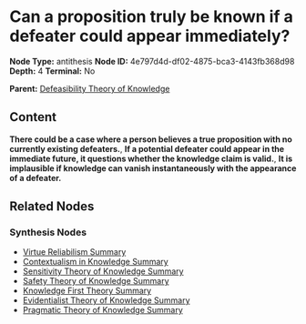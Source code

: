 # Can a proposition truly be known if a defeater could appear immediately?

**Node Type:** antithesis
**Node ID:** 4e797d4d-df02-4875-bca3-4143fb368d98
**Depth:** 4
**Terminal:** No

**Parent:** [Defeasibility Theory of Knowledge](defeasibility-theory-of-knowledge-synthesis-67d0092e-2030-4f86-b135-4a34ce7b94a6.md)

## Content

**There could be a case where a person believes a true proposition with no currently existing defeaters.**, **If a potential defeater could appear in the immediate future, it questions whether the knowledge claim is valid.**, **It is implausible if knowledge can vanish instantaneously with the appearance of a defeater.**

## Related Nodes

### Synthesis Nodes

- [Virtue Reliabilism Summary](virtue-reliabilism-summary-synthesis-3ffb59e9-6e6c-4dd1-ab92-e855d65aa0cf.md)
- [Contextualism in Knowledge Summary](contextualism-in-knowledge-summary-synthesis-39e24ba7-cceb-440d-ac9f-e2a6a1898e25.md)
- [Sensitivity Theory of Knowledge Summary](sensitivity-theory-of-knowledge-summary-synthesis-45ba0b0d-b33e-4374-ab71-5c45a8d2fa7d.md)
- [Safety Theory of Knowledge Summary](safety-theory-of-knowledge-summary-synthesis-6aeb93ad-049b-4acb-bb0b-9f49927255c4.md)
- [Knowledge First Theory Summary](knowledge-first-theory-summary-synthesis-44965c19-83d8-43c0-94ae-b83f6cba1e08.md)
- [Evidentialist Theory of Knowledge Summary](evidentialist-theory-of-knowledge-summary-synthesis-cdd213d2-1b97-491a-8ea7-74477084e10f.md)
- [Pragmatic Theory of Knowledge Summary](pragmatic-theory-of-knowledge-summary-synthesis-30273778-5790-46e9-8b49-fac4ae2b6fa3.md)
